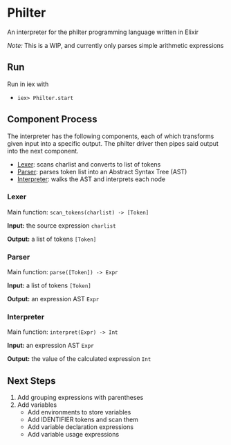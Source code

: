 # Philter

An interpreter for the philter programming language written in Elixir

_Note:_ This is a WIP, and currently only parses simple arithmetic expressions

## Run

Run in iex with

-   `iex> Philter.start`

## Component Process

The interpreter has the following components, each of which transforms given input into a specific output. The philter driver then pipes said output into the next component.

-   [Lexer](###Lexer): scans charlist and converts to list of tokens
-   [Parser](###Parser): parses token list into an Abstract Syntax Tree (AST)
-   [Interpreter](###Interpreter): walks the AST and interprets each node

### Lexer

Main function: `scan_tokens(charlist) -> [Token]`

**Input:** the source expression `charlist`

**Output:** a list of tokens `[Token]`

### Parser

Main function: `parse([Token]) -> Expr`

**Input:** a list of tokens `[Token]`

**Output:** an expression AST `Expr`

### Interpreter

Main function: `interpret(Expr) -> Int`

**Input:** an expression AST `Expr`

**Output:** the value of the calculated expression `Int`

## Next Steps

1.  Add grouping expressions with parentheses
2.  Add variables
    -   Add environments to store variables
    -   Add IDENTIFIER tokens and scan them
    -   Add variable declaration expressions
    -   Add variable usage expressions
